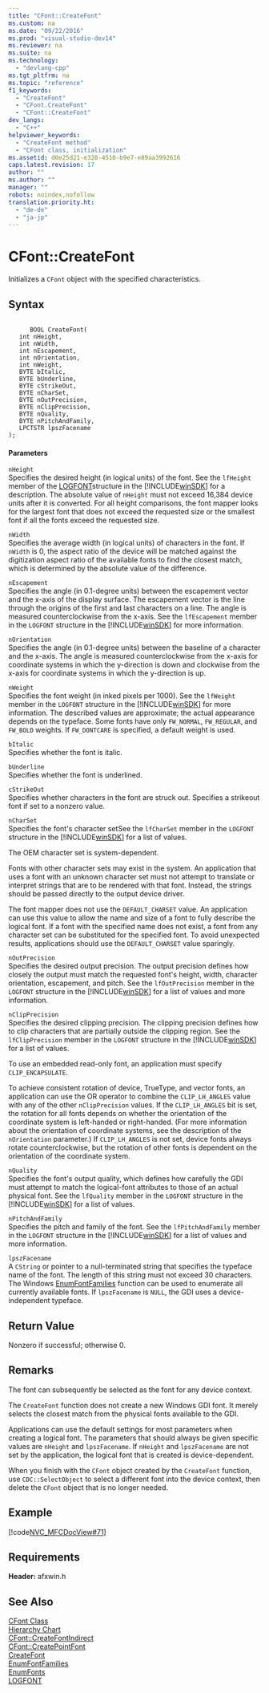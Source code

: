 ```yaml
---
title: "CFont::CreateFont"
ms.custom: na
ms.date: "09/22/2016"
ms.prod: "visual-studio-dev14"
ms.reviewer: na
ms.suite: na
ms.technology: 
  - "devlang-cpp"
ms.tgt_pltfrm: na
ms.topic: "reference"
f1_keywords: 
  - "CreateFont"
  - "CFont.CreateFont"
  - "CFont::CreateFont"
dev_langs: 
  - "C++"
helpviewer_keywords: 
  - "CreateFont method"
  - "CFont class, initialization"
ms.assetid: d0e25d21-e328-4510-b9e7-e89aa3992616
caps.latest.revision: 17
author: ""
ms.author: ""
manager: ""
robots: noindex,nofollow
translation.priority.ht: 
  - "de-de"
  - "ja-jp"
---
```

# CFont::CreateFont
Initializes a `CFont` object with the specified characteristics.  
  
## Syntax  
  
```  
  
      BOOL CreateFont(  
   int nHeight,  
   int nWidth,  
   int nEscapement,  
   int nOrientation,  
   int nWeight,  
   BYTE bItalic,  
   BYTE bUnderline,  
   BYTE cStrikeOut,  
   BYTE nCharSet,  
   BYTE nOutPrecision,  
   BYTE nClipPrecision,  
   BYTE nQuality,  
   BYTE nPitchAndFamily,  
   LPCTSTR lpszFacename   
);  
```  
  
#### Parameters  
 `nHeight`  
 Specifies the desired height (in logical units) of the font. See the `lfHeight` member of the [LOGFONT](http://msdn.microsoft.com/library/windows/desktop/dd145037)structure in the [!INCLUDE[winSDK](../vs140/includes/winsdk_md.md)] for a description. The absolute value of `nHeight` must not exceed 16,384 device units after it is converted. For all height comparisons, the font mapper looks for the largest font that does not exceed the requested size or the smallest font if all the fonts exceed the requested size.  
  
 `nWidth`  
 Specifies the average width (in logical units) of characters in the font. If `nWidth` is 0, the aspect ratio of the device will be matched against the digitization aspect ratio of the available fonts to find the closest match, which is determined by the absolute value of the difference.  
  
 `nEscapement`  
 Specifies the angle (in 0.1-degree units) between the escapement vector and the x-axis of the display surface. The escapement vector is the line through the origins of the first and last characters on a line. The angle is measured counterclockwise from the x-axis. See the `lfEscapement` member in the `LOGFONT` structure in the [!INCLUDE[winSDK](../vs140/includes/winsdk_md.md)] for more information.  
  
 `nOrientation`  
 Specifies the angle (in 0.1-degree units) between the baseline of a character and the x-axis. The angle is measured counterclockwise from the x-axis for coordinate systems in which the y-direction is down and clockwise from the x-axis for coordinate systems in which the y-direction is up.  
  
 `nWeight`  
 Specifies the font weight (in inked pixels per 1000). See the `lfWeight` member in the `LOGFONT` structure in the [!INCLUDE[winSDK](../vs140/includes/winsdk_md.md)] for more information. The described values are approximate; the actual appearance depends on the typeface. Some fonts have only `FW_NORMAL`, `FW_REGULAR`, and `FW_BOLD` weights. If `FW_DONTCARE` is specified, a default weight is used.  
  
 `bItalic`  
 Specifies whether the font is italic.  
  
 `bUnderline`  
 Specifies whether the font is underlined.  
  
 `cStrikeOut`  
 Specifies whether characters in the font are struck out. Specifies a strikeout font if set to a nonzero value.  
  
 `nCharSet`  
 Specifies the font's character setSee the `lfCharSet` member in the `LOGFONT` structure in the [!INCLUDE[winSDK](../vs140/includes/winsdk_md.md)] for a list of values.  
  
 The OEM character set is system-dependent.  
  
 Fonts with other character sets may exist in the system. An application that uses a font with an unknown character set must not attempt to translate or interpret strings that are to be rendered with that font. Instead, the strings should be passed directly to the output device driver.  
  
 The font mapper does not use the `DEFAULT_CHARSET` value. An application can use this value to allow the name and size of a font to fully describe the logical font. If a font with the specified name does not exist, a font from any character set can be substituted for the specified font. To avoid unexpected results, applications should use the `DEFAULT_CHARSET` value sparingly.  
  
 `nOutPrecision`  
 Specifies the desired output precision. The output precision defines how closely the output must match the requested font's height, width, character orientation, escapement, and pitch. See the `lfOutPrecision` member in the `LOGFONT` structure in the [!INCLUDE[winSDK](../vs140/includes/winsdk_md.md)] for a list of values and more information.  
  
 `nClipPrecision`  
 Specifies the desired clipping precision. The clipping precision defines how to clip characters that are partially outside the clipping region. See the `lfClipPrecision` member in the `LOGFONT` structure in the [!INCLUDE[winSDK](../vs140/includes/winsdk_md.md)] for a list of values.  
  
 To use an embedded read-only font, an application must specify `CLIP_ENCAPSULATE`.  
  
 To achieve consistent rotation of device, TrueType, and vector fonts, an application can use the OR operator to combine the `CLIP_LH_ANGLES` value with any of the other `nClipPrecision` values. If the `CLIP_LH_ANGLES` bit is set, the rotation for all fonts depends on whether the orientation of the coordinate system is left-handed or right-handed. (For more information about the orientation of coordinate systems, see the description of the `nOrientation` parameter.) If `CLIP_LH_ANGLES` is not set, device fonts always rotate counterclockwise, but the rotation of other fonts is dependent on the orientation of the coordinate system.  
  
 `nQuality`  
 Specifies the font's output quality, which defines how carefully the GDI must attempt to match the logical-font attributes to those of an actual physical font. See the `lfQuality` member in the `LOGFONT` structure in the [!INCLUDE[winSDK](../vs140/includes/winsdk_md.md)] for a list of values.  
  
 `nPitchAndFamily`  
 Specifies the pitch and family of the font. See the `lfPitchAndFamily` member in the `LOGFONT` structure in the [!INCLUDE[winSDK](../vs140/includes/winsdk_md.md)] for a list of values and more information.  
  
 `lpszFacename`  
 A `CString` or pointer to a null-terminated string that specifies the typeface name of the font. The length of this string must not exceed 30 characters. The Windows [EnumFontFamilies](http://msdn.microsoft.com/library/windows/desktop/dd162619) function can be used to enumerate all currently available fonts. If `lpszFacename` is `NULL`, the GDI uses a device-independent typeface.  
  
## Return Value  
 Nonzero if successful; otherwise 0.  
  
## Remarks  
 The font can subsequently be selected as the font for any device context.  
  
 The `CreateFont` function does not create a new Windows GDI font. It merely selects the closest match from the physical fonts available to the GDI.  
  
 Applications can use the default settings for most parameters when creating a logical font. The parameters that should always be given specific values are `nHeight` and `lpszFacename`. If `nHeight` and `lpszFacename` are not set by the application, the logical font that is created is device-dependent.  
  
 When you finish with the `CFont` object created by the `CreateFont` function, use `CDC::SelectObject` to select a different font into the device context, then delete the `CFont` object that is no longer needed.  
  
## Example  
 [!code[NVC_MFCDocView#71](../vs140/codesnippet/CPP/cfont--createfont_1.cpp)]  
  
## Requirements  
 **Header:** afxwin.h  
  
## See Also  
 [CFont Class](../vs140/cfont-class.md)   
 [Hierarchy Chart](../vs140/hierarchy-chart.md)   
 [CFont::CreateFontIndirect](../vs140/cfont--createfontindirect.md)   
 [CFont::CreatePointFont](../vs140/cfont--createpointfont.md)   
 [CreateFont](http://msdn.microsoft.com/library/windows/desktop/dd183499)   
 [EnumFontFamilies](http://msdn.microsoft.com/library/windows/desktop/dd162619)   
 [EnumFonts](http://msdn.microsoft.com/library/windows/desktop/dd162622)   
 [LOGFONT](http://msdn.microsoft.com/library/windows/desktop/dd145037)